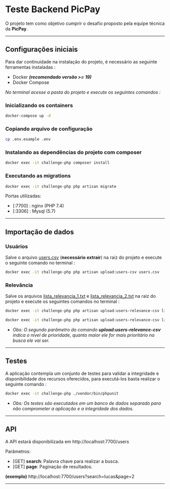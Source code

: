 # Teste Backend PicPay

O projeto tem como objetivo cumprir o desafio proposto pela equipe técnica da **PicPay**.

---

## Configurações iniciais

Para dar continuidade na instalação do projeto, é necessário as seguinte ferramentas instaladas :

* Docker ***(recomendado versão >= 19)***
* Docker Compose
  

*No terminal acesse a pasta do projeto e execute os seguintes comandos :*

### Inicializando os containers
```bash
docker-compose up -d
```

### Copiando arquivo de configuração 
```bash
cp .env.example .env
```

### Instalando as dependências do projeto com composer
```bash
docker exec -it challenge-php composer install
```

### Executando as migrations
```bash
docker exec -it challenge-php php artisan migrate
```

Portas utilizadas:
- [:7700] : nginx (PHP 7.4)
- [:3306] : Mysql (5.7)

---

## Importação de dados

### Usuários 

Salve o arquivo [users.csv](https://s3.amazonaws.com/careers-picpay/users.csv.gz) (**necessário extrair**) na raiz do projeto e execute o seguinte comando no terminal :
```bash
docker exec -it challenge-php php artisan upload:users-csv users.csv
```

### Relevância

Salve os arquivos [lista_relevancia_1.txt](https://s3.amazonaws.com/careers-picpay/lista_relevancia_1.txt) e [lista_relevancia_2.txt](https://s3.amazonaws.com/careers-picpay/lista_relevancia_2.txt) na raiz do projeto e execute os seguintes comandos no terminal :

```bash
docker exec -it challenge-php php artisan upload:users-relevance-csv lista_relevancia_2.txt 1
```

```bash
docker exec -it challenge-php php artisan upload:users-relevance-csv lista_relevancia_1.txt 2
```

* *Obs: O segundo parâmetro do comando **upload:users-relevance-csv** indica o nível de prioridade, quanto maior ele for mais prioritário na busca ele vai ser.*

---
## Testes

A aplicação contempla um conjunto de testes para validar a integridade e disponibilidade dos recursos oferecidos, para executá-los basta realizar o seguinte comando :
```bash
docker exec -it challenge-php ./vendor/bin/phpunit
```
* *Obs: Os testes são executados em um banco de dados separado para não comprometer a aplicação e a integridade dos dados.*
---

## API

A API estará disponibilizada em http://localhost:7700/users

Parâmetros:
* [GET] **search**: Palavra chave para realizar a busca. 
* [GET] **page**: Paginação de resultados.

**(exemplo)** http://localhost:7700/users?search=lucas&page=2

---

